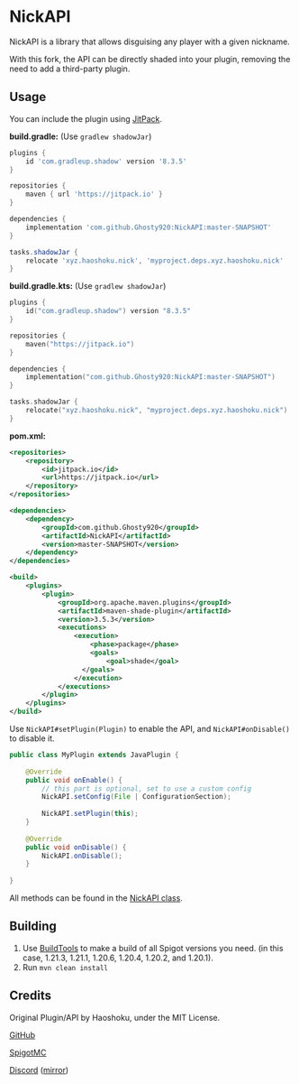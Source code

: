 # NickAPI

NickAPI is a library that allows disguising any player with a given nickname.

With this fork, the API can be directly shaded into your plugin, removing the need to add a third-party plugin.

## Usage

You can include the plugin using [JitPack](https://jitpack.io/#Ghosty920/NickAPI).

**build.gradle:** (Use `gradlew shadowJar`)
```groovy
plugins {
    id 'com.gradleup.shadow' version '8.3.5'
}

repositories {
    maven { url 'https://jitpack.io' }
}

dependencies {
    implementation 'com.github.Ghosty920:NickAPI:master-SNAPSHOT'
}

tasks.shadowJar {
    relocate 'xyz.haoshoku.nick', 'myproject.deps.xyz.haoshoku.nick'
}
```

**build.gradle.kts:** (Use `gradlew shadowJar`)
```kts
plugins {
    id("com.gradleup.shadow") version "8.3.5"
}

repositories {
    maven("https://jitpack.io")
}

dependencies {
    implementation("com.github.Ghosty920:NickAPI:master-SNAPSHOT")
}

tasks.shadowJar {
    relocate("xyz.haoshoku.nick", "myproject.deps.xyz.haoshoku.nick")
}
```

**pom.xml:**
```xml
<repositories>
	<repository>
	    <id>jitpack.io</id>
		<url>https://jitpack.io</url>
	</repository>
</repositories>

<dependencies>
    <dependency>
	    <groupId>com.github.Ghosty920</groupId>
	    <artifactId>NickAPI</artifactId>
	    <version>master-SNAPSHOT</version>
	</dependency>
</dependencies>

<build>
    <plugins>
        <plugin>
            <groupId>org.apache.maven.plugins</groupId>
            <artifactId>maven-shade-plugin</artifactId>
            <version>3.5.3</version>
            <executions>
                <execution>
                    <phase>package</phase>
                    <goals>
                        <goal>shade</goal>
                  </goals>
                </execution>
            </executions>
        </plugin>
    </plugins>
</build>
```

Use `NickAPI#setPlugin(Plugin)` to enable the API, and `NickAPI#onDisable()` to disable it.
```java
public class MyPlugin extends JavaPlugin {
	
	@Override
	public void onEnable() {
		// this part is optional, set to use a custom config
		NickAPI.setConfig(File | ConfigurationSection);
        
		NickAPI.setPlugin(this);
	}
	
	@Override
	public void onDisable() {
		NickAPI.onDisable();
	}
	
}
```

All methods can be found in the [NickAPI class](https://github.com/Ghosty920/NickAPI/blob/master/API/src/main/java/xyz/haoshoku/nick/NickAPI.java).

## Building

1. Use [BuildTools](https://www.spigotmc.org/wiki/buildtools/) to make a build of all Spigot versions you need. (in this case, 1.21.3, 1.21.1, 1.20.6, 1.20.4, 1.20.2, and 1.20.1).
2. Run `mvn clean install`

## Credits

Original Plugin/API by Haoshoku, under the MIT License.

[GitHub](https://github.com/Haoshoku/NickAPI/)

[SpigotMC](https://www.spigotmc.org/resources/26013/)

[Discord](https://haoshoku.xyz/go/discord) ([mirror](https://discord.gg/y9Vkm22VuZ))